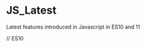 # JS_Latest
Latest features introduced in Javascript in ES10 and 11

// ES10 

<!-- file_one: Array.flat()
file_two: Array.flatMap()
file_three: Object.fromEntries
file_four: String.trimStart() & String.trimEnd()
file_five: Optional Catch Binding
file_six: toString()
file_seven: JSON.stringify()
file_eight: Array.Sort Stability
file_nine: Symbol.description
file_ten: Object.fromEntries() -->

